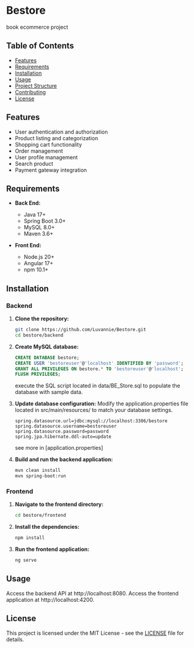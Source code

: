 # Bestore
book ecommerce project

## Table of Contents

- [Features](#features)
- [Requirements](#requirements)
- [Installation](#installation)
- [Usage](#usage)
- [Project Structure](#project-structure)
- [Contributing](#contributing)
- [License](#license)

## Features

- User authentication and authorization
- Product listing and categorization
- Shopping cart functionality
- Order management
- User profile management
- Search product
- Payment gateway integration

## Requirements

- **Back End:**
  - Java 17+
  - Spring Boot 3.0+
  - MySQL 8.0+
  - Maven 3.6+
  
- **Front End:**
  - Node.js 20+
  - Angular 17+
  - npm 10.1+

## Installation

### Backend

1. **Clone the repository:**
   ```bash
   git clone https://github.com/Luvannie/Bestore.git
   cd bestore/backend
    ```
2. **Create MySQL database:**
    ```sql
    CREATE DATABASE bestore;
    CREATE USER 'bestoreuser'@'localhost' IDENTIFIED BY 'password';
    GRANT ALL PRIVILEGES ON bestore.* TO 'bestoreuser'@'localhost';
    FLUSH PRIVILEGES;
    ```
    execute the SQL script located in data/BE_Store.sql to populate the database with sample data.
    

3. **Update database configuration:**
 Modify the application.properties file located in src/main/resources/ to match your database settings.
    ```properties
    spring.datasource.url=jdbc:mysql://localhost:3306/bestore
    spring.datasource.username=bestoreuser
    spring.datasource.password=password
    spring.jpa.hibernate.ddl-auto=update
    ```
    see more in [application.properties]

4. **Build and run the backend application:**
    ```bash
    mvn clean install
    mvn spring-boot:run
    ```

### Frontend
1. **Navigate to the frontend directory:**
    ```bash
    cd bestore/frontend
    ```
2. **Install the dependencies:**
    ```bash
    npm install
    ```
3. **Run the frontend application:**
    ```bash
    ng serve
    ```

## Usage
Access the backend API at http://localhost:8080.
Access the frontend application at http://localhost:4200.

## License
This project is licensed under the MIT License - see the [LICENSE](LICENSE) file for details.